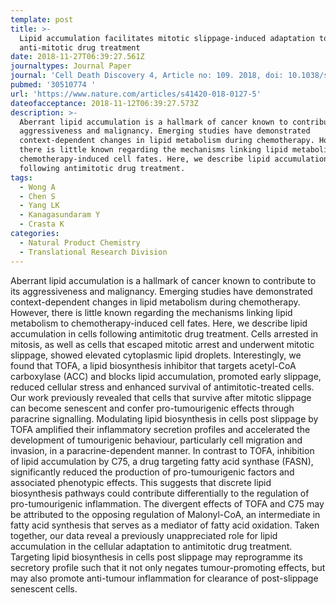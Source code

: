 ```yaml
---
template: post
title: >-
  Lipid accumulation facilitates mitotic slippage-induced adaptation to
  anti-mitotic drug treatment
date: 2018-11-27T06:39:27.561Z
journaltypes: Journal Paper
journal: 'Cell Death Discovery 4, Article no: 109. 2018, doi: 10.1038/s41420-018-0127-5'
pubmed: '30510774 '
url: 'https://www.nature.com/articles/s41420-018-0127-5'
dateofacceptance: 2018-11-12T06:39:27.573Z
description: >-
  Aberrant lipid accumulation is a hallmark of cancer known to contribute to its
  aggressiveness and malignancy. Emerging studies have demonstrated
  context-dependent changes in lipid metabolism during chemotherapy. However,
  there is little known regarding the mechanisms linking lipid metabolism to
  chemotherapy-induced cell fates. Here, we describe lipid accumulation in cells
  following antimitotic drug treatment. 
tags:
  - Wong A
  - Chen S
  - Yang LK
  - Kanagasundaram Y
  - Crasta K
categories:
  - Natural Product Chemistry
  - Translational Research Division
---
```

<!--StartFragment-->

Aberrant lipid accumulation is a hallmark of cancer known to contribute to its aggressiveness and malignancy. Emerging studies have demonstrated context-dependent changes in lipid metabolism during chemotherapy. However, there is little known regarding the mechanisms linking lipid metabolism to chemotherapy-induced cell fates. Here, we describe lipid accumulation in cells following antimitotic drug treatment. Cells arrested in mitosis, as well as cells that escaped mitotic arrest and underwent mitotic slippage, showed elevated cytoplasmic lipid droplets. Interestingly, we found that TOFA, a lipid biosynthesis inhibitor that targets acetyl-CoA carboxylase (ACC) and blocks lipid accumulation, promoted early slippage, reduced cellular stress and enhanced survival of antimitotic-treated cells. Our work previously revealed that cells that survive after mitotic slippage can become senescent and confer pro-tumourigenic effects through paracrine signalling. Modulating lipid biosynthesis in cells post slippage by TOFA amplified their inflammatory secretion profiles and accelerated the development of tumourigenic behaviour, particularly cell migration and invasion, in a paracrine-dependent manner. In contrast to TOFA, inhibition of lipid accumulation by C75, a drug targeting fatty acid synthase (FASN), significantly reduced the production of pro-tumourigenic factors and associated phenotypic effects. This suggests that discrete lipid biosynthesis pathways could contribute differentially to the regulation of pro-tumourigenic inflammation. The divergent effects of TOFA and C75 may be attributed to the opposing regulation of Malonyl-CoA, an intermediate in fatty acid synthesis that serves as a mediator of fatty acid oxidation. Taken together, our data reveal a previously unappreciated role for lipid accumulation in the cellular adaptation to antimitotic drug treatment. Targeting lipid biosynthesis in cells post slippage may reprogramme its secretory profile such that it not only negates tumour-promoting effects, but may also promote anti-tumour inflammation for clearance of post-slippage senescent cells.

<!--EndFragment-->
